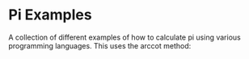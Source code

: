 # Pi Examples
A collection of different examples of how to calculate pi using various programming languages.
This uses the arccot method:
